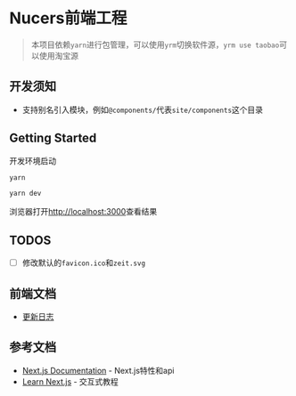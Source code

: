 # Nucers前端工程

> 本项目依赖`yarn`进行包管理，可以使用`yrm`切换软件源，`yrm use taobao`可以使用淘宝源

## 开发须知

- 支持别名引入模块，例如`@components/`代表`site/components`这个目录

## Getting Started

开发环境启动

```bash
yarn

yarn dev
```

浏览器打开[http://localhost:3000](http://localhost:3000)查看结果

## TODOS

- [ ] 修改默认的`favicon.ico`和`zeit.svg`

## 前端文档

- [更新日志](docs/CHANGELOG.md)

## 参考文档

- [Next.js Documentation](https://nextjs.org/docs) - Next.js特性和api
- [Learn Next.js](https://nextjs.org/learn) - 交互式教程
